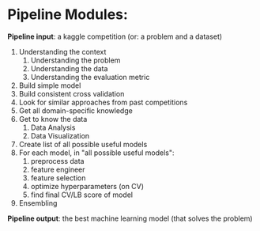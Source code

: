 # Pipeline Modules: 
**Pipeline input**: a kaggle competition (or: a problem and a dataset)

1. Understanding the context 
   1. Understanding the problem 
   2. Understanding the data 
   3. Understanding the evaluation metric 
2. Build simple model
3. Build consistent cross validation
4. Look for similar approaches from past competitions
5. Get all domain-specific knowledge
6. Get to know the data
   1. Data Analysis 
   2. Data Visualization
7. Create list of all possible useful models
8. For each model, in "all possible useful models":
   1. preprocess data
   2. feature engineer
   3. feature selection
   4. optimize hyperparameters (on CV)
   5. find final CV/LB score of model
9. Ensembling

**Pipeline output**: the best machine learning model (that solves the problem)
